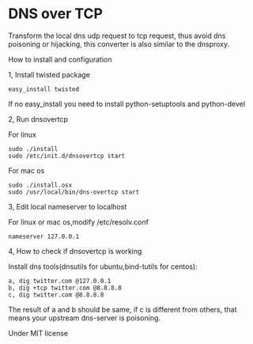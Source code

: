 DNS over TCP
==========

Transform the local dns udp request to tcp request, thus avoid dns poisoning or hijacking, this converter is also similar to the dnsproxy.

How to install and configuration

1, Install twisted package

	easy_install twisted

   If no easy_install you need to install python-setuptools and python-devel

2, Run dnsovertcp
   
   For linux

	sudo ./install
	sudo /etc/init.d/dnsovertcp start

   For mac os

    sudo ./install.osx
    sudo /usr/local/bin/dns-overtcp start

3, Edit local nameserver to localhost
  
   For linux or mac os,modify /etc/resolv.conf

	nameserver 127.0.0.1

4, How to check if dnsovertcp is working

   Install dns tools(dnsutils for ubuntu,bind-tutils for centos):

	a, dig twitter.com @127.0.0.1
	b, dig +tcp twitter.com @8.8.8.8
	c, dig twitter.com @8.8.8.8

   The result of a and b should be same, if c is different from others, that means your upstream dns-server is poisoning.

Under MIT license        
